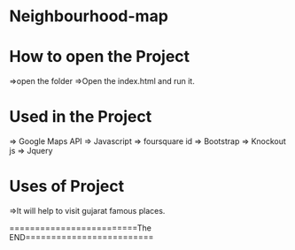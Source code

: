 # Neighbourhood-map


How to open the Project
=======================
=>open the folder
=>Open the index.html and run it.


Used in the Project
==========================
=> Google Maps API
=> Javascript
=> foursquare id
=> Bootstrap
=> Knockout js
=> Jquery

Uses of Project
===============
=>It will help to visit gujarat famous places.

=========================The END=========================
